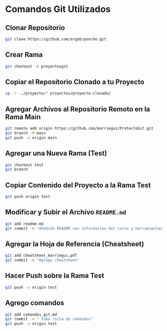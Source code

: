 
# Comandos Git Utilizados

## Clonar Repositorio

```bash
git clone https://github.com/argob/poncho.git
```

## Crear Rama

```bash
git checkout -b proyectosgit
```

## Copiar el Repositorio Clonado a tu Proyecto

```bash
cp -r ../proyecto/* proyectos/proyecto-clonado/
```

## Agregar Archivos al Repositorio Remoto en la Rama Main

```bash
git remote add origin https://github.com/marriegui/ProtectoGit.git
git branch -M main
git push -u origin main
```

## Agregar una Nueva Rama (Test)

```bash
git checkout test
git branch
```

## Copiar Contenido del Proyecto a la Rama Test

```bash
git push origin test
```

## Modificar y Subir el Archivo `README.md`

```bash
git add readme.md
git commit -m "Añadido README con información del curso y herramientas de Git"
```

## Agregar la Hoja de Referencia (Cheatsheet)

```bash
git add cheatsheet_marriegui.pdf 
git commit -m "Agrego cheatsheet"
```

## Hacer Push sobre la Rama Test

```bash
git push -u origin test
```

## Agrego comandos
```bash
git add comandos_git.md 
git commit -m " Subo lsita de comandos"
git push -u origin test
```
